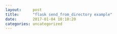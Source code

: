 ```yaml
---
layout:     post
title:      "flask send_from_directory example"
date:       2017-01-04 10:10:20
categories: uncategorized
---
```


